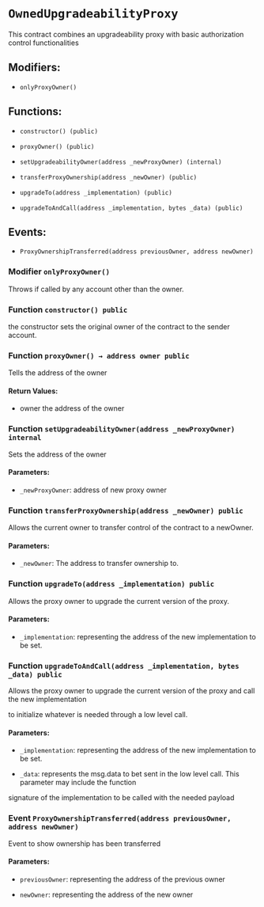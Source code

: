 # `OwnedUpgradeabilityProxy`

This contract combines an upgradeability proxy with basic authorization control functionalities

## Modifiers:

- `onlyProxyOwner()`

## Functions:

- `constructor() (public)`

- `proxyOwner() (public)`

- `setUpgradeabilityOwner(address _newProxyOwner) (internal)`

- `transferProxyOwnership(address _newOwner) (public)`

- `upgradeTo(address _implementation) (public)`

- `upgradeToAndCall(address _implementation, bytes _data) (public)`

## Events:

- `ProxyOwnershipTransferred(address previousOwner, address newOwner)`

### Modifier `onlyProxyOwner()`

Throws if called by any account other than the owner.

### Function `constructor() public`

the constructor sets the original owner of the contract to the sender account.

### Function `proxyOwner() → address owner public`

Tells the address of the owner

#### Return Values:

- owner the address of the owner

### Function `setUpgradeabilityOwner(address _newProxyOwner) internal`

Sets the address of the owner

#### Parameters:

- `_newProxyOwner`: address of new proxy owner

### Function `transferProxyOwnership(address _newOwner) public`

Allows the current owner to transfer control of the contract to a newOwner.

#### Parameters:

- `_newOwner`: The address to transfer ownership to.

### Function `upgradeTo(address _implementation) public`

Allows the proxy owner to upgrade the current version of the proxy.

#### Parameters:

- `_implementation`: representing the address of the new implementation to be set.

### Function `upgradeToAndCall(address _implementation, bytes _data) public`

Allows the proxy owner to upgrade the current version of the proxy and call the new implementation

to initialize whatever is needed through a low level call.

#### Parameters:

- `_implementation`: representing the address of the new implementation to be set.

- `_data`: represents the msg.data to bet sent in the low level call. This parameter may include the function

signature of the implementation to be called with the needed payload

### Event `ProxyOwnershipTransferred(address previousOwner, address newOwner)`

Event to show ownership has been transferred

#### Parameters:

- `previousOwner`: representing the address of the previous owner

- `newOwner`: representing the address of the new owner
